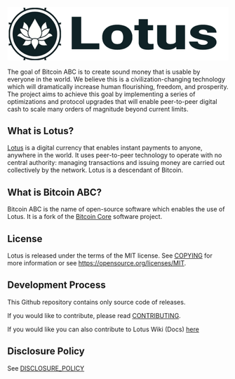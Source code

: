 [![Lotus Logo](https://raw.githubusercontent.com/JustFragger/lotusd/master/doc/logo/LOTUS_BANNER.png)](https://www.givelotus.org)

The goal of Bitcoin ABC is to create sound money that is usable by everyone in
the world. We believe this is a civilization-changing technology which will
dramatically increase human flourishing, freedom, and prosperity. The project
aims to achieve this goal by implementing a series of optimizations and
protocol upgrades that will enable peer-to-peer digital cash to scale many
orders of magnitude beyond current limits.

What is Lotus?
---------------------

[Lotus](https://givelotus.org/) is a digital
currency that enables instant payments to anyone, anywhere in the world. It
uses peer-to-peer technology to operate with no central authority: managing
transactions and issuing money are carried out collectively by the network.
Lotus is a descendant of Bitcoin.

What is Bitcoin ABC?
--------------------

Bitcoin ABC is the name of open-source software which enables the use of
Lotus. It is a fork of the [Bitcoin Core](https://bitcoincore.org)
software project.

License
-------

Lotus is released under the terms of the MIT license. See
[COPYING](COPYING) for more information or see
<https://opensource.org/licenses/MIT>.

Development Process
-------------------

This Github repository contains only source code of releases.

If you would like to contribute, please read [CONTRIBUTING](CONTRIBUTING.md).

If you would like you can also contribute to Lotus Wiki (Docs) [here](https://givelotus.org/docs/)

Disclosure Policy
-----------------

See [DISCLOSURE_POLICY](DISCLOSURE_POLICY.md)
